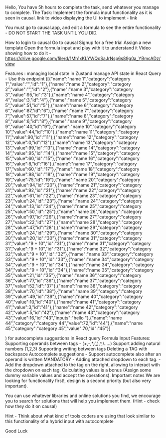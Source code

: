 Hello,
You have 5h hours to complete the task, send whatever you manage to complete.
The Task:
Implement the formula input functionality as it is seen in causal.
link to video displaying the UI to implement - link


You must go to causal.app, and edit a formula to see the entire functionality - DO NOT START THE TASK UNTIL YOU DID.  


How to login to causal
Go to causal
Signup for a free trial
Assign a new template
Open the formula input and play with it to understand it
Video showing how to do it - https://drive.google.com/file/d/1Mh1xKLYWQoSaJrNsp6s89g0a_YBmcADz/view

Features :
managing local state in Zustand 
manage API state in React Query - Use this endpoint ([{"name":"name 1","category":"category 1","value":"","id":"1"},{"name":"name 2","category":"category 2","value":"","id":"2"},{"name":"name 3","category":"category 3","value":95,"id":"3"},{"name":"name 4","category":"category 4","value":3,"id":"4"},{"name":"name 5","category":"category 5","value":51,"id":"5"},{"name":"name 6","category":"category 6","value":87,"id":"6"},{"name":"name 7","category":"category 7","value":57,"id":"7"},{"name":"name 8","category":"category 8","value":6,"id":"8"},{"name":"name 9","category":"category 9","value":40,"id":"9"},{"name":"name 10","category":"category 10","value":44,"id":"10"},{"name":"name 11","category":"category 11","value":90,"id":"11"},{"name":"name 12","category":"category 12","value":0,"id":"12"},{"name":"name 13","category":"category 13","value":99,"id":"13"},{"name":"name 14","category":"category 14","value":95,"id":"14"},{"name":"name 15","category":"category 15","value":60,"id":"15"},{"name":"name 16","category":"category 16","value":8,"id":"16"},{"name":"name 17","category":"category 17","value":60,"id":"17"},{"name":"name 18","category":"category 18","value":98,"id":"18"},{"name":"name 19","category":"category 19","value":75,"id":"19"},{"name":"name 20","category":"category 20","value":94,"id":"20"},{"name":"name 21","category":"category 21","value":92,"id":"21"},{"name":"name 22","category":"category 22","value":61,"id":"22"},{"name":"name 23","category":"category 23","value":24,"id":"23"},{"name":"name 24","category":"category 24","value":13,"id":"24"},{"name":"name 25","category":"category 25","value":50,"id":"25"},{"name":"name 26","category":"category 26","value":97,"id":"26"},{"name":"name 27","category":"category 27","value":22,"id":"27"},{"name":"name 28","category":"category 28","value":47,"id":"28"},{"name":"name 29","category":"category 29","value":24,"id":"29"},{"name":"name 30","category":"category 30","value":20,"id":"30"},{"name":"name 31","category":"category 31","value":"9 + 10","id":"31"},{"name":"name 31","category":"category 31","value":"9 + 10","id":"31"},{"name":"name 32","category":"category 32","value":"9 + 10","id":"32"},{"name":"name 33","category":"category 33","value":"9 + 10","id":"33"},{"name":"name 34","category":"category 34","value":"9 + 10","id":"34"},{"name":"name 34","category":"category 34","value":"9 + 10","id":"34"},{"name":"name 35","category":"category 35","value":21,"id":"35"},{"name":"name 36","category":"category 36","value":77,"id":"36"},{"name":"name 37","category":"category 37","value":52,"id":"37"},{"name":"name 38","category":"category 38","value":70,"id":"38"},{"name":"name 39","category":"category 39","value":49,"id":"39"},{"name":"name 40","category":"category 40","value":10,"id":"40"},{"name":"name 41","category":"category 41","value":3,"id":"41"},{"name":"name 42","category":"category 42","value":5,"id":"42"},{"name":"name 43","category":"category 43","value":16,"id":"43","inputs":"hello "},{"name":"name 44","category":"category 44","value":72,"id":"44"},{"name":"name 45","category":"category 45","value":70,"id":"45"}]

) for autocomplete suggestions in React query
Formula Input Features:
Supporting operands between tags - (+,-,*,(,),^,/…..)
Support adding natural numbers (1,2,3)
Supporting writing between tags
Deleting a TAG with backspace
Autocomplete suggestions - Support autocomplete also after an operand is written
MANDATORY - Adding attached dropdown to each tag. - Add the dropdown attached to the tag on the right, allowing to interact with the dropdown on each tag. 
Calculating values is a bonus (Assign some dummy variable values and accept the operations). 
Important notes
We are looking for functionality first!, design is a second priority (but also very important).



You can use whatever libraries and online solutions you find, we encourage you to search for solutions that will help you implement them. (Hint - check how they do it on causal)



Hint - Think about what kind of tools coders are using that look similar to this functionality of a hybrid input with autocomplete

Good Luck

